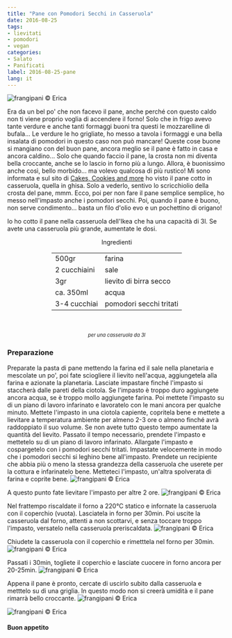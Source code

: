 ```yaml
---
title: "Pane con Pomodori Secchi in Casseruola"
date: 2016-08-25
tags:
- lievitati
- pomodori
- vegan
categories:
- Salato
- Panificati
label: 2016-08-25-pane
lang: it
---
```

![](header.jpg "frangipani © Erica")

Era da un bel po' che non facevo il pane, anche perché con questo caldo non ti viene proprio voglia di accendere il forno! Solo che in frigo avevo tante verdure e anche tanti formaggi buoni tra questi le mozzarelline di bufala... Le verdure le ho grigliate, ho messo a tavola i formaggi e una bella insalata di pomodori in questo caso non può mancare! Queste cose buone si mangiano con del buon pane, ancora meglio se il pane è fatto in casa e ancora caldino... Solo che quando faccio il pane, la crosta non mi diventa bella croccante, anche se lo lascio in forno più a lungo. Allora, è buonissimo anche così, bello morbido... ma volevo qualcosa di più rustico! Mi sono informata e sul sito di <a href="http://cakes-cookiesandmore.blogspot.ch/search?q=no+knead" target="_blank">Cakes, Cookies and more</a> ho visto il pane cotto in casseruola, quella in ghisa. Solo a vederlo, sentivo lo scricchiolio della crosta del pane, mmm. Ecco, poi per non fare il pane semplice semplice, ho messo nell'impasto anche i pomodori secchi. Poi, quando il pane è buono, non serve condimento... basta un filo d'olio evo e un pochettino di origano!

Io ho cotto il pane nella casseruola dell'Ikea che ha una capacità di 3l. Se avete una casseruola più grande, aumentate le dosi.

<div id="wrapper" style="text-align: center">
  <div id="yourdiv" style="display: inline-block;">
    <div class="ingredients">
      <div class="ingredients-title">Ingredienti</div>
      <table>
        <tbody>
          </tr>
          <tr>
            <td>500gr</td>
            <td>farina</td>
          </tr>
          <tr>
            <td>2 cucchiaini</td>
            <td>sale</td>
          </tr>
          <tr>
            <td>3gr</td>
            <td>lievito di birra secco</td>
          </tr>
          <tr>
            <td>ca. 350ml</td>
            <td>acqua</td>
          </tr>
          <tr>
            <td>3-4 cucchiai</td>
            <td>pomodori secchi tritati</td>          
          </tr>
        </tbody>
      </table>
      <br></br>
      <i class="pull-right" style="font-size: 80%;">per una casseruola da 3l</i>
    </div>
  </div>
</div>


<h3>
  <font color="grey">
    <i class="fa-solid fa-gears"></i>
  </font> Preparazione
</h3>

Preparate la pasta di pane mettendo la farina ed il sale nella planetaria e mescolate un po', poi fate sciogliere il lievito nell'acqua, aggiungetela alla farina e azionate la planetaria. Lasciate impastare finché l'impasto si staccherà dalle pareti della ciotola. Se l'impasto è troppo duro aggiungete ancora acqua, se è troppo mollo aggiungete farina. Poi mettete l'impasto su di un piano di lavoro infarinato e lavoratelo con le mani ancora per qualche minuto. Mettete l'impasto in una ciotola capiente, copritela bene e mettete a lievitare a temperatura ambiente per almeno 2-3 ore o almeno finché avrà raddoppiato il suo volume. Se non avete tutto questo tempo aumentate la quantità del lievito. Passato il tempo necessario, prendete l'impasto e mettetelo su di un piano di lavoro infarinato. Allargate l'impasto e cospargetelo con i pomodori secchi tritati. Impastate velocemente in modo che i pomodori secchi si leghino bene all'impasto. Prendete un recipiente che abbia più o meno la stessa grandezza della casseruola che userete per la cottura e infarinatelo bene. Metteteci l'impasto, un'altra spolverata di farina e coprite bene.
![](lievitare.jpg "frangipani © Erica")

A questo punto fate lievitare l'impasto per altre 2 ore.
![](lievitato.jpg "frangipani © Erica")

Nel frattempo riscaldate il forno a 220°C statico e infornate la casseruola con il coperchio (vuota). Lasciatela in forno per 30min. Poi uscite la casseruola dal forno, attenti a non scottarvi, e senza toccare troppo l'impasto, versatelo nella casseruola preriscaldata.
![](casseruola.jpg "frangipani © Erica")

Chiudete la casseruola con il coperchio e rimetttela nel forno per 30min.
![](fornoconcoperchio.jpg "frangipani © Erica")

Passati i 30min, togliete il coperchio e lasciate cuocere in forno ancora per 20-25min.
![](fornosenzacoperchio.jpg "frangipani © Erica")

Appena il pane è pronto, cercate di uscirlo subito dalla casseruola e metttelo su di una griglia. In questo modo non si creerà umidità e il pane rimarrà bello croccante.
![](risultato1.jpg "frangipani © Erica")

![](risultato2.jpg "frangipani © Erica")


<h4>Buon appetito
  <font color="red">
    <i class="fa-regular fa-face-smile"></i>
  </font>
</h4>
